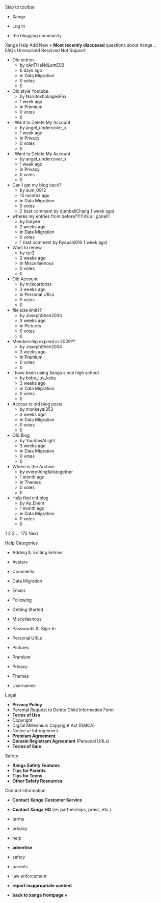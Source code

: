 Skip to toolbar

*   Xanga

*   Log In

*   the blogging community

Xanga Help Add New » **Most recently discussed** questions about Xanga… FAQs Unresolved Resolved Not Support

*   Old entries
    *   by cAnTHaNdLemE09
    *   6 days ago
    *   in Data Migration
    *   0 votes
    *   0
*   Old style Youtube.
    *   by NarutoxhokagexFox
    *   1 week ago
    *   in Premium
    *   0 votes
    *   0
*   I Want to Delete My Account
    *   by angel\_undercover\_x
    *   1 week ago
    *   in Privacy
    *   0 votes
    *   0
*   I Want to Delete My Account
    *   by angel\_undercover\_x
    *   1 week ago
    *   in Privacy
    *   0 votes
    *   0
*   Can I get my blog back?
    *   by sum\_0912
    *   10 months ago
    *   in Data Migration
    *   0 votes
    *   2 (last comment by dumbellChang 1 week ago)
*   wheres my entries from before??!!! its all gone!!!
    *   by Sutyee
    *   2 weeks ago
    *   in Data Migration
    *   0 votes
    *   1 (last comment by Ryoushi010 1 week ago)
*   Want to renew
    *   by cjc2
    *   2 weeks ago
    *   in Miscellaenous
    *   0 votes
    *   0
*   Old Account
    *   by milkcartonss
    *   3 weeks ago
    *   in Personal URLs
    *   0 votes
    *   0
*   file size limit??
    *   by JosephShen2004
    *   3 weeks ago
    *   in Pictures
    *   0 votes
    *   0
*   Membership expired in 2029??
    *   by JosephShen2004
    *   3 weeks ago
    *   in Premium
    *   0 votes
    *   0
*   I have been using Xanga since high school
    *   by bobo\_luv\_keita
    *   3 weeks ago
    *   in Data Migration
    *   0 votes
    *   0
*   Access to old blog posts
    *   by monkeyal353
    *   3 weeks ago
    *   in Data Migration
    *   0 votes
    *   0
*   Old Blog
    *   by YouSawALight
    *   3 weeks ago
    *   in Data Migration
    *   0 votes
    *   0
*   Where is the Archive
    *   by everythingfallstogether
    *   1 month ago
    *   in Themes
    *   0 votes
    *   0
*   Help find old blog
    *   by Ay\_Enem
    *   1 month ago
    *   in Data Migration
    *   0 votes
    *   0

1 2 3 ... 175 Next

Help Categories

*   Adding &. Editing Entries
*   Avatars
*   Comments
*   Data Migration
*   Emails
*   Following
*   Getting Started
*   Miscellaenous

*   Passwords &. Sign-In
*   Personal URLs
*   Pictures
*   Premium
*   Privacy
*   Themes
*   Usernames

Legal

*   **Privacy Policy**
*   Parental Request to Delete Child Information Form
*   **Terms of Use**
*   Copyright
*   Digital Millennium Copyright Act (DMCA)
*   Notice of Infringement
*   **Premium Agreement**
*   **Domain Registrant Agreement** (Personal URLs)
*   **Terms of Sale**

Safety

*   **Xanga Safety Features**
*   **Tips for Parents**
*   **Tips for Teens**
*   **Other Safety Resources**

Contact Information

*   **Contact Xanga Customer Service**
*   **Contact Xanga HQ** (re: partnerships, press, etc.)

*   terms
*   privacy
*   help
*   **advertise**

*   safety
*   parents
*   law enforcement
*   **report inappropriate content**

*   **back to xanga frontpage »**